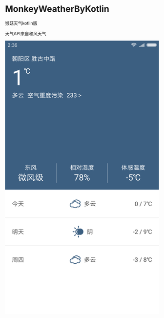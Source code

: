 # MonkeyWeatherByKotlin
猴菇天气kotlin版

天气API来自和风天气

![image](https://github.com/MonkeyMushroom/MonkeyWeatherByKotlin/raw/master/1.png)
